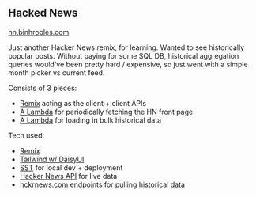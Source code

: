 ## Hacked News

[hn.binhrobles.com](https://hn.binhrobles.com)

Just another Hacker News remix, for learning. Wanted to see historically popular posts. Without paying for some SQL DB, historical aggregation queries would've been pretty hard / expensive, so just went with a simple month picker vs current feed.

Consists of 3 pieces:

- [Remix](/app) acting as the client + client APIs
- [A Lambda](/packages/functions/liveDataFetch.ts) for periodically fetching the HN front page
- [A Lambda](/packages/functions/historicalDataFetch.ts) for loading in bulk historical data

Tech used:

- [Remix](https://remix.run)
- [Tailwind w/ DaisyUI](https://daisyui.com)
- [SST](https://sst.dev) for local dev + deployment
- [Hacker News API](https://github.com/HackerNews/API) for live data
- [hckrnews.com](https://hckrnews.com) endpoints for pulling historical data
